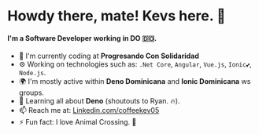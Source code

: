 # Howdy there, mate! Kevs here. 👋

#### I'm a Software Developer working in DO 🇩🇴.

- 🏢 I'm currently coding at **Progresando Con Solidaridad**
- ⚙️ Working on technologies such as: `.Net Core`, `Angular`, `Vue.js`, `Ionic💕`, `Node.js`.
- 🌍 I'm mostly active within **Deno Dominicana** and **Ionic Dominicana** ws groups.
- 🌱 Learning all about **Deno** (shoutouts to Ryan. 🔥).
- 📫 Reach me at: [Linkedin.com/coffeekev05](https://www.linkedin.com/in/kevinhernandez05/)
- ⚡️ Fun fact: I love Animal Crossing. 🦝


